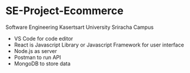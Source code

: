 # SE-Project-Ecommerce

Software Engineering Kasertsart University Sriracha Campus

- VS Code for code editor
- React is Javascript Library or Javascript Framework for user interface
- Node.js as server
- Postman to run API
- MongoDB to store data